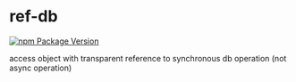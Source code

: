 # ref-db
[![npm Package Version](https://img.shields.io/npm/v/ref-db.svg?maxAge=2592000)](https://www.npmjs.com/package/ref-db)

access object with
transparent reference to synchronous db operation (not async operation)
